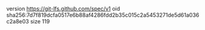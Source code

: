 version https://git-lfs.github.com/spec/v1
oid sha256:7d7f819dcfa0517e6b88af4286fdd2b35c015c2a5453271de5d61a036c2a8e03
size 119
